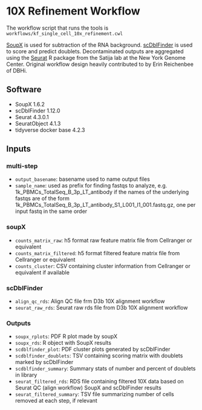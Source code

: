 # 10X Refinement Workflow

The workflow script that runs the tools is `workflows/kf_single_cell_10x_refinement.cwl`

[SoupX](https://github.com/constantAmateur/SoupX) is used for subtraction of the RNA background.
[scDblFinder](https://github.com/plger/scDblFinder) is used to score and predict doublets.
Decontaminated outputs are aggregated using the [Seurat](https://satijalab.org/seurat/) R package from the Satija lab at the New York Genome Center.
Original workflow design heavily contributed to by Erin Reichenbee of DBHi.

## Software

- SoupX 1.6.2
- scDblFinder 1.12.0
- Seurat 4.3.0.1
- SeuratObject 4.1.3
- tidyverse docker base 4.2.3

## Inputs
### multi-step
 - `output_basename`: basename used to name output files
 - `sample_name`: used as prefix for finding fastqs to analyze, e.g. 1k_PBMCs_TotalSeq_B_3p_LT_antibody if the names of the underlying fastqs are of the form 1k_PBMCs_TotalSeq_B_3p_LT_antibody_S1_L001_I1_001.fastq.gz, one per input fastq in the same order
### soupX
 - `counts_matrix_raw`: h5 format raw feature matrix file from Cellranger or equivalent
 - `counts_matrix_filtered`: h5 format filtered feature matrix file from Cellranger or equivalent
 - `counts_cluster`: CSV containing cluster information from Cellranger or equivalent if available
### scDblFinder
 - `align_qc_rds`: Align QC file frm D3b 10X alignment workflow
 - `seurat_raw_rds`: Seurat raw rds file from D3b 10X alignment workflow

### Outputs
- `soupx_rplots`: PDF R plot made by soupX
- `soupx_rds`: R object with SoupX results
- `scdblfinder_plot`: PDF cluster plots generated by scDblFinder
- `scdblfinder_doublets`: TSV containing scoring matrix with doublets marked by scDblFinder
- `scdblfinder_summary`: Summary stats of number and percent of doublets in library
- `seurat_filtered_rds`: RDS file containing filtered 10X data based on Seurat QC (align workflow) SoupX and scDblFinder results 
- `seurat_filtered_summary`: TSV file summarizing number of cells removed at each step, if relevant
